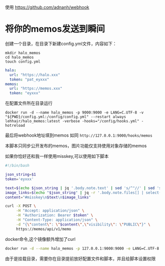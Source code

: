 使用 https://github.com/adnanh/webhook
# 将你的memos发送到瞬间

创建一个目录，在目录下新建config.yml文件，内容如下：

```shell
mkdir halo_memos
cd halo_memos
touch config.yml
```

```yaml
halo:
  url: "https://halo.xxx"
  token: "pat_eyxxx"
memos:
  url: "https://memos.xxx"
  token: "eyxxx"
```

在配置文件所在目录运行

```shell
docker run -d --name halo_memos -p 9000:9000 -e LANG=C.UTF-8 -v "${PWD}/config.yml:/config/config.yml" --restart always lehhair/halo_memos:latest -verbose -hooks="/config/hooks.yml" -hotreload
```
最后将webhook地址填到memos
如同
`http://127.0.0.1:9000/hooks/memos`

本脚本只同步公开发布的memos，图片功能仅支持使用对象存储的memos

如果你恰好还和我一样使用misskey,可以使用如下脚本
```bash
#!/bin/bash

json_string=$1
token='eyxxx'

text=$(echo $json_string | jq '.body.note.text' | sed 's/^"//' | sed 's/"$//')
image_links=$(echo "$json_string" | jq -r '.body.note.files[] | select(.type | startswith("image")) | "![image](\(.url))"' | tr -d '\n')
content="#misskey\n$text\n$image_links"

curl -X POST \
     -H "Accept: application/json" \
     -H "Authorization: Bearer $token" \
     -H "Content-Type: application/json" \
     -d "{\"content\": \"$content\",\"visibility\": \"PUBLIC\"}" \
     https://memos/api/v1/memo
```
docker命令,这个镜像额外增加了curl
```bash
docker run -d --name halo_memos -p 127.0.0.1:9000:9000 -e LANG=C.UTF-8 -v "${PWD}:/config" --restart always lehhair/halo_memos:curl -verbose -hooks="/config/hooks.yml" -hotreload
```
由于是挂载目录，需要你在目录提前放好配置文件和脚本，并且给脚本设置权限
